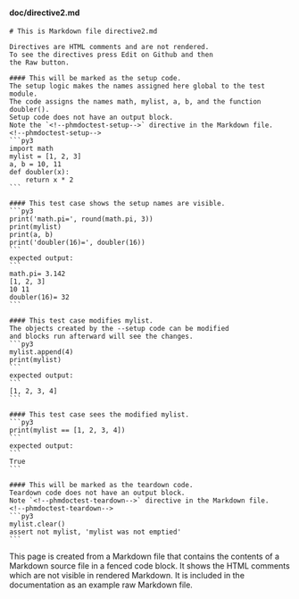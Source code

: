 #### doc/directive2.md
~~~
# This is Markdown file directive2.md

Directives are HTML comments and are not rendered.
To see the directives press Edit on Github and then
the Raw button.

#### This will be marked as the setup code.
The setup logic makes the names assigned here global to the test module.
The code assigns the names math, mylist, a, b, and the function doubler().
Setup code does not have an output block.
Note the `<!--phmdoctest-setup-->` directive in the Markdown file.
<!--phmdoctest-setup-->
```py3
import math
mylist = [1, 2, 3]
a, b = 10, 11
def doubler(x):
    return x * 2
```

#### This test case shows the setup names are visible.
```py3
print('math.pi=', round(math.pi, 3))
print(mylist)
print(a, b)
print('doubler(16)=', doubler(16))
```
expected output:
```
math.pi= 3.142
[1, 2, 3]
10 11
doubler(16)= 32
```

#### This test case modifies mylist.
The objects created by the --setup code can be modified
and blocks run afterward will see the changes.  
```py3
mylist.append(4)
print(mylist)
```
expected output:
```
[1, 2, 3, 4]
```

#### This test case sees the modified mylist.
```py3
print(mylist == [1, 2, 3, 4])
```
expected output:
```
True
```

#### This will be marked as the teardown code.
Teardown code does not have an output block.
Note `<!--phmdoctest-teardown-->` directive in the Markdown file.
<!--phmdoctest-teardown-->
```py3
mylist.clear()
assert not mylist, 'mylist was not emptied'
```
~~~
This page is created from a Markdown file that contains the contents
of a Markdown source file in a fenced code block.
It shows the HTML comments which are not visible in rendered Markdown.
It is included in the documentation as an example raw Markdown file.
